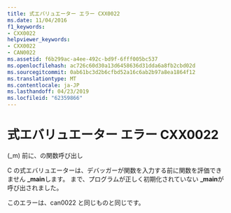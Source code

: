 ```yaml
---
title: 式エバリュエーター エラー CXX0022
ms.date: 11/04/2016
f1_keywords:
- CXX0022
helpviewer_keywords:
- CXX0022
- CAN0022
ms.assetid: f6b299ac-a4ee-492c-bd9f-6fff005bc537
ms.openlocfilehash: ac726c60d30a13d6458636d31dda6a8fb2cbd02d
ms.sourcegitcommit: 0ab61bc3d2b6cfbd52a16c6ab2b97a8ea1864f12
ms.translationtype: MT
ms.contentlocale: ja-JP
ms.lasthandoff: 04/23/2019
ms.locfileid: "62359866"
---
```

# <a name="expression-evaluator-error-cxx0022"></a>式エバリュエーター エラー CXX0022

(_m) 前に、の関数呼び出し

C の式エバリュエーターは、デバッガーが関数を入力する前に関数を評価できません **_main**します。 まで、プログラムが正しく初期化されていない **_main**が呼び出されました。

このエラーは、can0022 と同じものと同じです。
